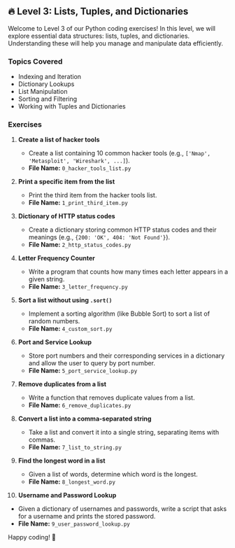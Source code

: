 ## 🔥 Level 3: Lists, Tuples, and Dictionaries

Welcome to Level 3 of our Python coding exercises! In this level, we will explore essential data structures: lists, tuples, and dictionaries. Understanding these will help you manage and manipulate data efficiently.

### Topics Covered
- Indexing and Iteration
- Dictionary Lookups
- List Manipulation
- Sorting and Filtering
- Working with Tuples and Dictionaries

### Exercises

1. **Create a list of hacker tools**
   - Create a list containing 10 common hacker tools (e.g., `['Nmap', 'Metasploit', 'Wireshark', ...]`).
   - **File Name:** `0_hacker_tools_list.py`

2. **Print a specific item from the list**
   - Print the third item from the hacker tools list.
   - **File Name:** `1_print_third_item.py`

3. **Dictionary of HTTP status codes**
   - Create a dictionary storing common HTTP status codes and their meanings (e.g., `{200: 'OK', 404: 'Not Found'}`).
   - **File Name:** `2_http_status_codes.py`

4. **Letter Frequency Counter**
   - Write a program that counts how many times each letter appears in a given string.
   - **File Name:** `3_letter_frequency.py`

5. **Sort a list without using `.sort()`**
   - Implement a sorting algorithm (like Bubble Sort) to sort a list of random numbers.
   - **File Name:** `4_custom_sort.py`

6. **Port and Service Lookup**
   - Store port numbers and their corresponding services in a dictionary and allow the user to query by port number.
   - **File Name:** `5_port_service_lookup.py`

7. **Remove duplicates from a list**
   - Write a function that removes duplicate values from a list.
   - **File Name:** `6_remove_duplicates.py`

8. **Convert a list into a comma-separated string**
   - Take a list and convert it into a single string, separating items with commas.
   - **File Name:** `7_list_to_string.py`

9. **Find the longest word in a list**
   - Given a list of words, determine which word is the longest.
   - **File Name:** `8_longest_word.py`

10. **Username and Password Lookup**
   - Given a dictionary of usernames and passwords, write a script that asks for a username and prints the stored password.
   - **File Name:** `9_user_password_lookup.py`

Happy coding! 🚀
